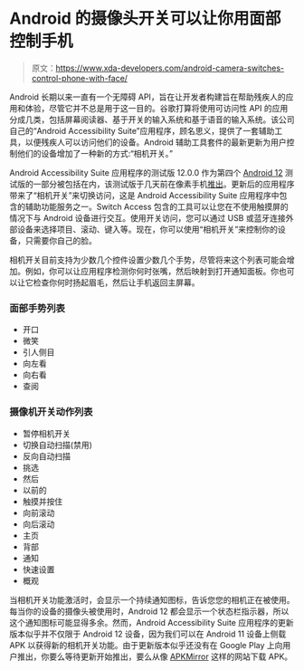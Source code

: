 # Android 的摄像头开关可以让你用面部控制手机

> 原文：<https://www.xda-developers.com/android-camera-switches-control-phone-with-face/>

Android 长期以来一直有一个无障碍 API，旨在让开发者构建旨在帮助残疾人的应用和体验，尽管它并不总是用于这一目的。谷歌打算将使用可访问性 API 的应用分成几类，包括屏幕阅读器、基于开关的输入系统和基于语音的输入系统。该公司自己的“Android Accessibility Suite”应用程序，顾名思义，提供了一套辅助工具，以便残疾人可以访问他们的设备。Android 辅助工具套件的最新更新为用户控制他们的设备增加了一种新的方式:“相机开关。”

Android Accessibility Suite 应用程序的测试版 12.0.0 作为第四个 [Android 12](https://www.xda-developers.com/android-12/) 测试版的一部分被包括在内，该测试版于几天前在像素手机[推出](https://www.xda-developers.com/android-12-beta-4/)。更新后的应用程序带来了“相机开关”来切换访问，这是 Android Accessibility Suite 应用程序中包含的辅助功能服务之一。Switch Access 包含的工具可以让您在不使用触摸屏的情况下与 Android 设备进行交互。使用开关访问，您可以通过 USB 或蓝牙连接外部设备来选择项目、滚动、键入等。现在，你可以使用“相机开关”来控制你的设备，只需要你自己的脸。

相机开关目前支持为少数几个控件设置少数几个手势，尽管将来这个列表可能会增加。例如，你可以让应用程序检测你何时张嘴，然后映射到打开通知面板。你也可以让它检查你何时扬起眉毛，然后让手机返回主屏幕。

### 面部手势列表

*   开口
*   微笑
*   引人侧目
*   向左看
*   向右看
*   查阅

### 摄像机开关动作列表

*   暂停相机开关
*   切换自动扫描(禁用)
*   反向自动扫描
*   挑选
*   然后
*   以前的
*   触摸并按住
*   向前滚动
*   向后滚动
*   主页
*   背部
*   通知
*   快速设置
*   概观

当相机开关功能激活时，会显示一个持续通知图标，告诉您您的相机正在被使用。每当你的设备的摄像头被使用时，Android 12 都会显示一个状态栏指示器，所以这个通知图标可能显得多余。然而，Android Accessibility Suite 应用程序的更新版本似乎并不仅限于 Android 12 设备，因为我们可以在 Android 11 设备上侧载 APK 以获得新的相机开关功能。由于更新版本似乎还没有在 Google Play 上向用户推出，你要么等待更新开始推出，要么从像 [APKMirror](https://www.apkmirror.com/apk/google-inc/android-accessibility-suite/android-accessibility-suite-12-0-0-381995842-release/android-accessibility-suite-12-0-0-381995842-android-apk-download/) 这样的网站下载 APK。